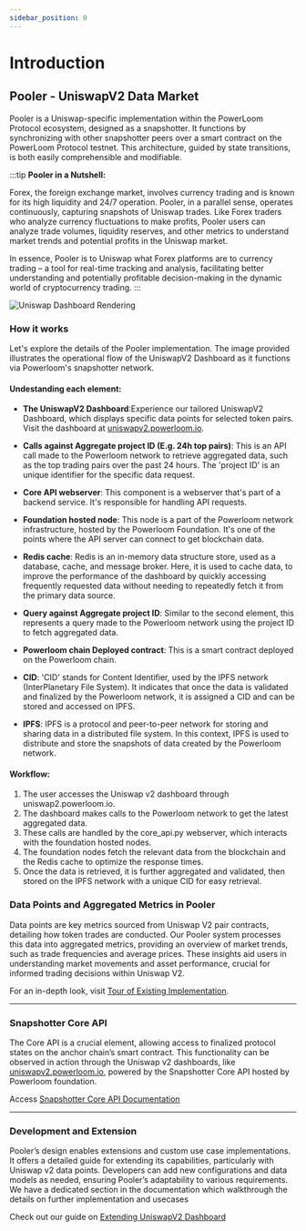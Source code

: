 ```yaml
---
sidebar_position: 0
---
```


# Introduction

## Pooler - UniswapV2 Data Market

Pooler is a Uniswap-specific implementation within the PowerLoom Protocol ecosystem, designed as a snapshotter. It functions by synchronizing with other snapshotter peers over a smart contract on the PowerLoom Protocol testnet. This architecture, guided by state transitions, is both easily comprehensible and modifiable.

:::tip
**Pooler in a Nutshell:**

Forex, the foreign exchange market, involves currency trading and is known for its high liquidity and 24/7 operation. Pooler, in a parallel sense, operates continuously, capturing snapshots of Uniswap trades. Like Forex traders who analyze currency fluctuations to make profits, Pooler users can analyze trade volumes, liquidity reserves, and other metrics to understand market trends and potential profits in the Uniswap market.

In essence, Pooler is to Uniswap what Forex platforms are to currency trading – a tool for real-time tracking and analysis, facilitating better understanding and potentially profitable decision-making in the dynamic world of cryptocurrency trading.
:::

![Uniswap Dashboard Rendering](/images/dashboard-rendering.png)

### How it works
Let's explore the details of the Pooler implementation. The image provided illustrates the operational flow of the UniswapV2 Dashboard as it functions via Powerloom's snapshotter network.

#### Undestanding each element:

- **The UniswapV2 Dashboard**:Experience our tailored UniswapV2 Dashboard, which displays specific data points for selected token pairs. Visit the dashboard at [uniswapv2.powerloom.io](https://uniswapv2.powerloom.io).

- **Calls against Aggregate project ID (E.g. 24h top pairs)**: This is an API call made to the Powerloom network to retrieve aggregated data, such as the top trading pairs over the past 24 hours. The 'project ID' is an unique identifier for the specific data request.

- **Core API webserver**: This component is a webserver that's part of a backend service. It's responsible for handling API requests.

- **Foundation hosted node**: This node is a part of the Powerloom network infrastructure, hosted by the Powerloom Foundation. It's one of the points where the API server can connect to get blockchain data.

- **Redis cache**: Redis is an in-memory data structure store, used as a database, cache, and message broker. Here, it is used to cache data, to improve the performance of the dashboard by quickly accessing frequently requested data without needing to repeatedly fetch it from the primary data source.

- **Query against Aggregate project ID**: Similar to the second element, this represents a query made to the Powerloom network using the project ID to fetch aggregated data.

- **Powerloom chain Deployed contract**: This is a smart contract deployed on the Powerloom chain.
  
- **CID**: 'CID' stands for Content Identifier, used by the IPFS network (InterPlanetary File System). It indicates that once the data is validated and finalized by the Powerloom network, it is assigned a CID and can be stored and accessed on IPFS.

- **IPFS**: IPFS is a protocol and peer-to-peer network for storing and sharing data in a distributed file system. In this context, IPFS is used to distribute and store the snapshots of data created by the Powerloom network.

#### Workflow: 
1. The user accesses the Uniswap v2 dashboard through uniswap2.powerloom.io.
2. The dashboard makes calls to the Powerloom network to get the latest aggregated data.
3. These calls are handled by the core_api.py webserver, which interacts with the foundation hosted nodes.
4. The foundation nodes fetch the relevant data from the blockchain and the Redis cache to optimize the response times.
5. Once the data is retrieved, it is further aggregated and validated, then stored on the IPFS network with a unique CID for easy retrieval.



### Data Points and Aggregated Metrics in Pooler

Data points are key metrics sourced from Uniswap V2 pair contracts, detailing how token trades are conducted. Our Pooler system processes this data into aggregated metrics, providing an overview of market trends, such as trade frequencies and average prices. These insights aid users in understanding market movements and asset performance, crucial for informed trading decisions within Uniswap V2.

 For an in-depth look, visit [Tour of Existing Implementation](/docs/build-with-powerloom/building-use-cases/uniswapv2-dashboard/tour-of-existing-implementation/index.md).


---
### Snapshotter Core API

The Core API is a crucial element, allowing access to finalized protocol states on the anchor chain’s smart contract. This functionality can be observed in action through the Uniswap v2 dashboards, like [uniswapv2.powerloom.io](https://uniswapv2.powerloom.io/), powered by the Snapshotter Core API hosted by Powerloom foundation.

Access [Snapshotter Core API Documentation](/docs/snapshotter-core-api/)

---

### Development and Extension

Pooler’s design enables extensions and custom use case implementations. It offers a detailed guide for extending its capabilities, particularly with Uniswap v2 data points. Developers can add new configurations and data models as needed, ensuring Pooler’s adaptability to various requirements. We have a dedicated section in the documentation which walkthrough the details on further implementation and usecases

Check out our guide on [Extending UniswapV2 Dashboard](/docs/build-with-powerloom/uniswapv2-dashboard/extending-uniswapv2-dashboard.md)